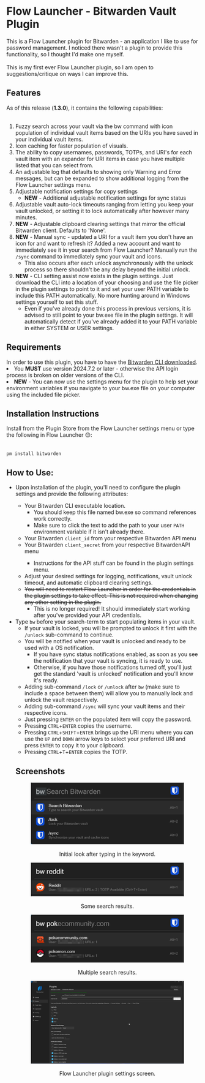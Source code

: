 <h1>Flow Launcher - Bitwarden Vault Plugin</h1>

This is a Flow Launcher plugin for Bitwarden - an application I like to use for password management. I noticed there wasn't a plugin to provide this functionality, so I thought I'd make one myself.<br><br>
This is my first ever Flow Launcher plugin, so I am open to suggestions/critique on ways I can improve this.

<h2>Features</h2>
As of this release (<b>1.3.0</b>), it contains the following capabilities:<br><br>

1) Fuzzy search across your vault via the bw command with icon population of individual vault items based on the URIs you have saved in your individual vault items.
2) Icon caching for faster population of visuals.
3) The ability to copy usernames, passwords, TOTPs, and URI's for each vault item with an expander for URI items in case you have multiple listed that you can select from.
4) An adjustable log that defaults to showing only Warning and Error messages, but can be expanded to show additional logging from the Flow Launcher settings menu.
5) Adjustable notification settings for copy settings
   - **NEW** - Additional adjustable notification settings for sync status</li>
7) Adjustable vault auto-lock timeouts ranging from letting you keep your vault unlocked, or setting it to lock automatically after however many minutes.
8) **NEW** - Adjustable clipboard clearing settings that mirror the official Bitwarden client. Defaults to 'None'.
9) **NEW** - Manual sync - updated a URI for a vault item you don't have an icon for and want to refresh it? Added a new account and want to immediately see it in your search from Flow Launcher? Manually run the <code>/sync</code> command to immediately sync your vault and icons.
    - This also occurs after each unlock asynchronously with the unlock process so there shouldn't be any delay beyond the initial unlock.
9) **NEW** - CLI setting assist now exists in the plugin settings. Just download the CLI into a location of your choosing and use the file picker in the plugin settings to point to it and set your user PATH variable to include this PATH automatically. No more hunting around in Windows settings yourself to set this stuff.
    - Even if you've already done this process in previous versions, it is advised to still point to your bw.exe file in the plugin settings. It will automatically detect if you've already added it to your PATH variable in either SYSTEM or USER settings.

<h2>Requirements</h2>
In order to use this plugin, you have to have the <a href="https://bitwarden.com/help/cli/#download-and-install">Bitwarden CLI downloaded</a>.<br>
<li>You <b>MUST</b> use version 2024.7.2 or later - otherwise the API login process is broken on older versions of the CLI.</li>
<li><b>NEW</b> - You can now use the settings menu for the plugin to help set your environment variables if you navigate to your bw.exe file on your computer using the included file picker.</li>

<h2>Installation Instructions</h2>
Install from the Plugin Store from the Flow Launcher settings menu or type the following in Flow Launcher 😊:<br><br>

<code>pm install bitwarden</code>

<h2>How to Use:</h2>
<ul>
  <li>Upon installation of the plugin, you'll need to configure the plugin settings and provide the following attributes:</li>
  <ul>
    <li>Your Bitwarden CLI executable location. 
    <ul>
      <li>You should keep this file named bw.exe so command references work correctly.</li>
      <li>Make sure to click the text to add the path to your user <code>PATH</code> environment variable if it isn't already there.</li>
    </ul>
    <li>Your Bitwarden <code>client_id</code> from your respective Bitwarden API menu</li>
    <li>Your Bitwarden <code>client_secret</code> from your respective BitwardenAPI menu</li>
    <ul>
      <li>Instructions for the API stuff can be found in the plugin settings menu.</li>
    </ul>
    <li>Adjust your desired settings for logging, notifications, vault unlock timeout, and automatic clipboard clearing settings.
    <li><s>You will need to restart Flow Launcher in order for the credentials in the plugin settings to take effect. This is not required when changing any other setting in the plugin.</s>
    <ul>
      <li>This is no longer required! It should immediately start working after you've provided your API credentials.</li>
    </ul>
  </ul>
  <li>Type <code>bw</code> before your search-term to start populating items in your vault.
  <ul>
    <li>If your vault is locked, you will be prompted to unlock it first with the <code>/unlock</code> sub-command to continue.
    <li>You will be notified when your vault is unlocked and ready to be used with a OS notification.
    <ul>
      <li>If you have sync status notifications enabled, as soon as you see the notification that your vault is syncing, it is ready to use.
      <li>Otherwise, if you have those notifications turned off, you'll just get the standard 'vault is unlocked' notification and you'll know it's ready.
    </ul>
  <li>Adding sub-command <code>/lock</code> or <code>/unlock</code> after <code>bw</code> (make sure to include a space between them) will allow you to manually lock and unlock the vault respectively.
  <li>Adding sub-command <code>/sync</code> will sync your vault items and their respective icons. 
  <li>Just pressing <code>ENTER</code> on the populated item will copy the password.</li>
  <li>Pressing <code>CTRL</code>+<code>ENTER</code> copies the username.</li>
  <li>Pressing <code>CTRL</code>+<code>SHIFT</code>+<code>ENTER</code> brings up the URI menu where you can use the <code>UP</code> and <code>DOWN</code> arrow keys to select your preferred URI and press <code>ENTER</code> to copy it to your clipboard.</li>
  <li>Pressing <code>CTRL</code>+<code>T</code>+<code>ENTER</code> copies the TOTP.
</ul>

<h2>Screenshots</h2>
<div align="center">
    <img src="/screenshots/Flow.Launcher_YiU6ftN0Sc.png" width="400px"</img> 
    <p>Initial look after typing in the keyword.</p>
</div>
<div align="center">
    <img src="/screenshots/Flow.Launcher_I4Vy1Xpcrz.png" width="400px"</img> 
    <p>Some search results.</p>
</div>
<div align="center">
    <img src="/screenshots/Flow.Launcher_VhOPuemKFn.png" width="400px"</img> 
    <p>Multiple search results.</p>
</div>
<div align="center">
    <img src="/screenshots/Flow.Launcher_RtNvIxkhtk.png" width="400px"</img> 
    <p>Flow Launcher plugin settings screen.</p>
</div>
